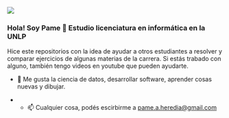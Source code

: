 ![](https://giphy.com/gifs/nbctitangames-nbc-premiere-titan-games-4GXUa4U05Q0JAM972c)

### Hola! Soy Pame 👋 Estudio licenciatura en informática en la UNLP

Hice este repositorios con la idea de ayudar a otros estudiantes a resolver y comparar ejercicios de algunas materias de la carrera. Si estás trabado con alguno, también tengo videos en youtube que pueden ayudarte. 

- 🌱 Me gusta la ciencia de datos, desarrollar software, aprender cosas nuevas y dibujar.
  
- - 📫 Cualquier cosa, podés escirbirme a pame.a.heredia@gmail.com 
<!--
**pamelaAHeredia/pamelaAHeredia** is a ✨ _special_ ✨ repository because its `README.md` (this file) appears on your GitHub profile.

Here are some ideas to get you started:

- 🔭 I’m currently working on ...
- 🌱 I’m currently learning ...
- 👯 I’m looking to collaborate on ...
- 🤔 I’m looking for help with ...
- 💬 Ask me about ...
- 📫 How to reach me: ...
- 😄 Pronouns: ...
- ⚡ Fun fact: ...
-->
